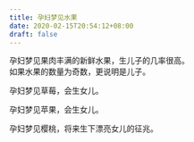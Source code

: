 ```yaml
---
title: 孕妇梦见水果
date: 2020-02-15T20:54:12+08:00
draft: false
---
```


孕妇梦见果肉丰满的新鲜水果，生儿子的几率很高。<br>
如果水果的数量为奇数，更说明是儿子。<br>

孕妇梦见草莓，会生女儿。<br>

孕妇梦见苹果，会生女儿。<br>

孕妇梦见樱桃，将来生下漂亮女儿的征兆。<br>
